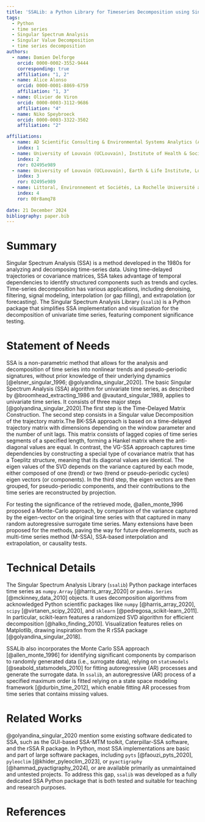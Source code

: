 ```yaml
---
title: 'SSALib: a Python Library for Timeseries Decomposition using Singular Spectrum Analysis'
tags:
  - Python
  - time series
  - Singular Spectrum Analysis
  - Singular Value Decomposition
  - time series decomposition
authors:
  - name: Damien Delforge
    orcid: 0000-0002-3552-9444
    corresponding: true
    affiliation: "1, 2"
  - name: Alice Alonso
    orcid: 0000-0001-8869-6759
    affiliation: "1, 3"
  - name: Olivier de Viron
    orcid: 0000-0003-3112-9686
    affiliation: "4"
  - name: Niko Speybroeck
    orcid: 0000-0003-3322-3502
    affiliation: "2"

affiliations:
  - name: AD Scientific Consulting & Environmental Systems Analytics (ADSCIAN), Brussels, Belgium.
    index: 1
  - name: University of Louvain (UCLouvain), Institute of Health & Society, Brussels, Belgium.
    index: 2
    ror: 02495e989
  - name: University of Louvain (UCLouvain), Earth & Life Institute, Louvain-la-Neuve, Belgium.
    index: 3
    ror: 02495e989
  - name: Littoral, Environnement et Sociétés, La Rochelle Université and CNRS (UMR7266), La Rochelle, France
    index: 4
    ror: 00r8amq78
      
date: 21 December 2024
bibliography: paper.bib
---
```


# Summary

Singular Spectrum Analysis (SSA) is a method developed in the 1980s for
analyzing and decomposing time-series data. Using time-delayed
trajectories or covariance matrices, SSA takes advantage of temporal
dependencies to identify structured components such as trends and cycles. 
Time-series decomposition has various applications, including denoising, 
filtering, signal modeling, interpolation (or gap filling), and extrapolation 
(or forecasting). The Singular Spectrum Analysis Library (`ssalib`) is a Python 
package that simplifies SSA implementation and visualization for the 
decomposition of univariate time series, featuring component significance 
testing.  

# Statement of Needs

SSA is a non-parametric method that allows for the analysis and decomposition of
time series into nonlinear trends and pseudo-periodic signatures, without prior
knowledge of their underlying dynamics 
[@elsner_singular_1996; @golyandina_singular_2020]. The basic Singular Spectrum 
Analysis (SSA) algorithm for univariate time series, as described by 
@broomhead_extracting_1986 and @vautard_singular_1989, applies to univariate 
time series. It consists of three major steps [@golyandina_singular_2020].The 
first step is the Time-Delayed Matrix Construction. The second step consists in 
a Singular value Decomposition of the trajectory matrix.The BK-SSA approach is 
based on a time-delayed trajectory matrix with dimensions depending on the 
window parameter and the number of unit lags. This matrix consists of lagged 
copies of time series segments of a specified length, forming a Hankel matrix 
where the anti-diagonal values are equal. In contrast, the VG-SSA approach 
captures time dependencies by constructing a special type of covariance matrix 
that has a Toeplitz structure, meaning that its diagonal values are identical. 
The eigen values of the SVD depends on the variance captured by each mode, 
either composed of one (trend) or two (trend or pseudo-periodic cycles) 
eigen vectors (or components). In the third step, the eigen vectors are 
then grouped, for pseudo-periodic components, and their contributions to the 
time series are reconstructed by projection. 

For testing the significance of the retrieved mode, @allen_monte_1996 
proposed a Monte-Carlo approach, by comparison of the variance captured by the 
eigen-vector on the original time series with that captured in many random 
autoregressive surrogate time series. Many extensions have been proposed for 
the methods, paving the way for future developments, such as multi-time 
series method (M-SSA), SSA-based interpolation and extrapolation, or causality 
tests.

# Technical Details

The Singular Spectrum Analysis Library (`ssalib`) Python package interfaces 
time series as `numpy.Array` [@harris_array_2020] or `pandas.Series` 
[@mckinney_data_2010] objects. It uses decomposition algorithms from 
acknowledged Python scientific packages like `numpy` [@harris_array_2020], 
`scipy` [@virtanen_scipy_2020], and `sklearn` [@pedregosa_scikit-learn_2011]. 
In particular, scikit-learn features a randomized SVD algorithm for efficient 
decomposition [@halko_finding_2010]. Visualization features relies on 
Matplotlib, drawing inspiration from the R rSSA package 
[@golyandina_singular_2018].

SSALib also incorporates the Monte Carlo SSA approach [@allen_monte_1996] for 
identifying significant components by comparison to randomly generated data 
(i.e., surrogate data), relying on `statsmodels` [@seabold_statsmodels_2010] 
for fitting autoregressive (AR) processes and generate the surrogate data. In
`ssalib`, an autoregressive (AR) process of a specified maximum order is fitted
relying on a state space modeling framework [@durbin_time_2012], which enable 
fitting AR processes from time series that contains missing values.

# Related Works

@golyandina_singular_2020 mention some existing software dedicated to
SSA, such as the GUI-based SSA-MTM toolkit, Caterpillar-SSA software, and the
rSSA R package. In Python, most SSA implementations are basic and part of large
software packages, including `pyts` [@faouzi_pyts_2020], `pyleoclim`
[@khider_pyleoclim_2023], or `pyactigraphy` [@hammad_pyactigraphy_2024], or are
available primarily as unmaintained and untested projects. To address this gap,
`ssalib` was developed as a fully dedicated SSA Python package
that is both tested and suitable for teaching and research purposes.

# References
